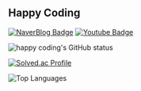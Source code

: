 ## Happy Coding
[![NaverBlog Badge](https://img.shields.io/badge/Coding%20Blog-555263?style=flat&logoColor=white)](https://blog.naver.com/happy_coding-)
[![Youtube Badge](https://img.shields.io/badge/Coding%20Youtube-555263?style=flat&logoColor=white)]([https://blog.naver.com/happy_coding-](https://www.youtube.com/channel/UCUe70G_YiHnNVPugrRVdlWA))

![happy coding's GitHub status](https://github-readme-stats.vercel.app/api?username=lmwmason&show_icons=true&theme=cobalt)

[![Solved.ac Profile](http://mazassumnida.wtf/api/generate_badge?boj=lmwmason)](https://solved.ac/lmwmason)

![Top Languages](https://github-readme-stats.vercel.app/api/top-langs/?username=lmwmason&layout=compact&theme=gruvbox)
<!--
**lmwmason/lmwmason** is a ✨ _special_ ✨ repository because its `README.md` (this file) appears on your GitHub profile.

Here are some ideas to get you started:

- 🔭 I’m currently working on ...
- 🌱 I’m currently learning ...
- 👯 I’m looking to collaborate on ...
- 🤔 I’m looking for help with ...
- 💬 Ask me about ...
- 📫 How to reach me: ...
- 😄 Pronouns: ...
- ⚡ Fun fact: ...
-->
